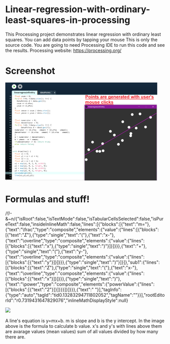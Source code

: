 # Linear-regression-with-ordinary-least-squares-in-processing
This Processing project demonstrates linear regression with ordinary least squares. You can add data points by tapping your mouse
This is only the source code. You are going to need Processing IDE to run this code and see the results.
Processing website: https://processing.org/
# Screenshot
<img src="/ssforlinearreg/ss1.png?raw=true" width="480">

# Formulas and stuff!
/*!)-*&~n/{"isRoot":false,"isTextMode":false,"isTabularCellsSelected":false,"isPureText":false,"insideInlineMath":false,"lines":[{"blocks":[{"text":"m="},{"text":"\\frac","type":"composite","elements":{"value":{"lines":[{"blocks":[{"text":"𝛴"},{"type":"single","text":"("},{"text":"x-"},{"text":"\\overline","type":"composite","elements":{"value":{"lines":[{"blocks":[{"text":"x"},{"type":"single","text":")"}]}]}}},{"text":"+"},{"type":"single","text":"("},{"text":"y-"},{"text":"\\overline","type":"composite","elements":{"value":{"lines":[{"blocks":[{"text":"y"}]}]}}},{"type":"single","text":")"}]}]},"sub1":{"lines":[{"blocks":[{"text":"𝛴"},{"type":"single","text":"("},{"text":"x-"},{"text":"\\overline","type":"composite","elements":{"value":{"lines":[{"blocks":[{"text":"x"}]}]}}},{"type":"single","text":")"},{"text":"\\power","type":"composite","elements":{"powerValue":{"lines":[{"blocks":[{"text":"2"}]}]}}}]}]}}},{"text":" "}],"tagInfo":{"type":"auto","tagId":"tid0.13283294711802052","tagName":""}}],"rootEditorId":"r0.7319431647829076","inlineMathDisplayStyle":null}

<img src="https://cdn.technologynetworks.com/tn/images/body/juuu1538567366342.pngraw=true" width="720">



A line's equation is y=mx+b. m is slope and b is the y intercept.
In the image above is the formula to calculate b value.
x's and y's with lines above them are avarage values (mean values)     sum of all values divided by how many there are.


